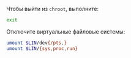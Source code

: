 
Чтобы выйти из `chroot`, выполните: 

```bash
exit
```

Отключите виртуальные файловые системы:

```bash
umount $LIN/dev{/pts,}
umount $LIN/{sys,proc,run}
```
